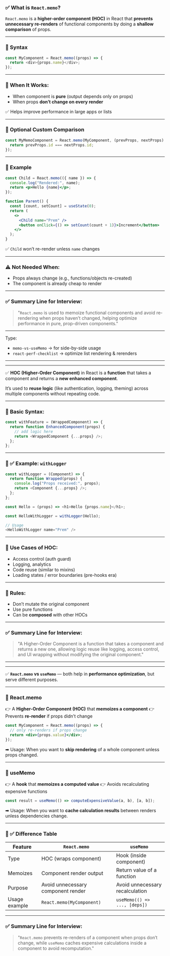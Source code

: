 ### ✅ What is `React.memo`?

`React.memo` is a **higher-order component (HOC)** in React that **prevents unnecessary re-renders** of functional components by doing a **shallow comparison** of props.

---

### 🔹 Syntax

```js
const MyComponent = React.memo((props) => {
  return <div>{props.name}</div>;
});
```

---

### 🔹 When It Works:

* When component is **pure** (output depends only on props)
* When props **don’t change on every render**

✅ Helps improve performance in large apps or lists

---

### 🔹 Optional Custom Comparison

```js
const MyMemoComponent = React.memo(MyComponent, (prevProps, nextProps) => {
  return prevProps.id === nextProps.id;
});
```

---

### 🔹 Example

```jsx
const Child = React.memo(({ name }) => {
  console.log("Rendered:", name);
  return <p>Hello {name}</p>;
});

function Parent() {
  const [count, setCount] = useState(0);
  return (
    <>
      <Child name="Prem" />
      <button onClick={() => setCount(count + 1)}>Increment</button>
    </>
  );
}
```

✅ `Child` won’t re-render unless `name` changes

---

### ⚠️ Not Needed When:

* Props always change (e.g., functions/objects re-created)
* The component is already cheap to render

---

### ✅ Summary Line for Interview:

> "`React.memo` is used to memoize functional components and avoid re-rendering when props haven’t changed, helping optimize performance in pure, prop-driven components."

---

Type:

* `memo-vs-useMemo` → for side-by-side usage
* `react-perf-checklist` → optimize list rendering & rerenders


---
---

✅ **HOC (Higher-Order Component)** in React is a **function** that takes a component and returns a **new enhanced component**.

It’s used to **reuse logic** (like authentication, logging, theming) across multiple components without repeating code.

---

### 🔹 **Basic Syntax:**

```js
const withFeature = (WrappedComponent) => {
  return function EnhancedComponent(props) {
    // add logic here
    return <WrappedComponent {...props} />;
  };
};
```

---

### 🔹 ✅ Example: `withLogger`

```js
const withLogger = (Component) => {
  return function Wrapped(props) {
    console.log("Props received:", props);
    return <Component {...props} />;
  };
};

const Hello = (props) => <h1>Hello {props.name}</h1>;

const HelloWithLogger = withLogger(Hello);

// Usage
<HelloWithLogger name="Prem" />
```

---

### 🔹 **Use Cases of HOC:**

* Access control (auth guard)
* Logging, analytics
* Code reuse (similar to mixins)
* Loading states / error boundaries (pre-hooks era)

---

### 🔹 Rules:

* Don’t mutate the original component
* Use pure functions
* Can be **composed** with other HOCs

---

### ✅ Summary Line for Interview:

> "A Higher-Order Component is a function that takes a component and returns a new one, allowing logic reuse like logging, access control, and UI wrapping without modifying the original component."
> 


---
---

✅ **`React.memo` vs `useMemo`** — both help in **performance optimization**, but serve different purposes.

---

### 🔹 **React.memo**

👉 A **Higher-Order Component (HOC)** that **memoizes a component**
👉 Prevents **re-render** if props didn’t change

```jsx
const MyComponent = React.memo((props) => {
  // only re-renders if props change
  return <div>{props.value}</div>;
});
```

➡ Usage: When you want to **skip rendering** of a whole component unless props changed.

---

### 🔹 **useMemo**

👉 A **hook** that **memoizes a computed value**
👉 Avoids recalculating expensive functions

```jsx
const result = useMemo(() => computeExpensiveValue(a, b), [a, b]);
```

➡ Usage: When you want to **cache calculation results** between renders unless dependencies change.

---

### 🔹 ✅ Difference Table

| Feature       | `React.memo`                       | `useMemo`                       |
| ------------- | ---------------------------------- | ------------------------------- |
| Type          | HOC (wraps component)              | Hook (inside component)         |
| Memoizes      | Component render output            | Return value of a function      |
| Purpose       | Avoid unnecessary component render | Avoid unnecessary recalculation |
| Usage example | `React.memo(MyComponent)`          | `useMemo(() => ..., [deps])`    |

---

### ✅ Summary Line for Interview:

> "`React.memo` prevents re-renders of a component when props don’t change, while `useMemo` caches expensive calculations inside a component to avoid recomputation."
> 
